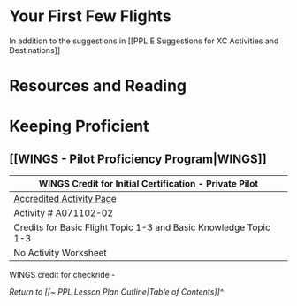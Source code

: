 # Your First Few Flights
In addition to the suggestions in [[PPL.E Suggestions for XC Activities and Destinations]]

# Resources and Reading

# Keeping Proficient
## [[WINGS - Pilot Proficiency Program|WINGS]] 

| WINGS Credit for Initial Certification - Private Pilot                                                                                                                            |
| ------------------------------------------------------------------------------------------------------------------------------- |
| [Accredited Activity Page](https://www.faasafety.gov/WINGS/pub/accreditedactivities/accreditedActivityViewer.aspx?aaid=%201112) |
| Activity # A071102-02                                                                                                           | 
| Credits for Basic Flight Topic 1-3 and Basic Knowledge Topic 1-3                                                                                               |
| No Activity Worksheet                                                                                                           |

WINGS credit for checkride - 

*Return to [[~ PPL Lesson Plan Outline|Table of Contents]]^*